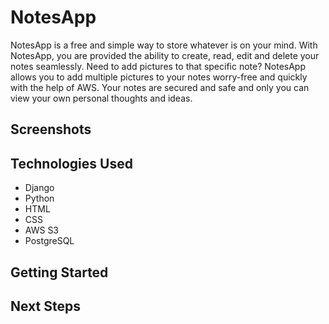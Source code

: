 <h1>NotesApp</h1>

NotesApp is a free and simple way to store whatever is on your mind. With NotesApp, you are provided the ability to create, read, edit and delete your notes seamlessly. Need to add pictures to that specific note? NotesApp allows you to add multiple pictures to your notes worry-free and quickly with the help of AWS. Your notes are secured and safe and only you can view your own personal thoughts and ideas. 

<h2>Screenshots</h2>

<h2>Technologies Used</h2>
<ul>
  <li>Django</li>
  <li>Python</li>
  <li>HTML</li>
  <li>CSS</li>
  <li>AWS S3</li>
  <li>PostgreSQL</li>


</ul>

<h2>Getting Started</h2>

<h2>Next Steps</h2>
